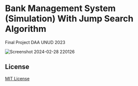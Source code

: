 # Bank Management System (Simulation) With Jump Search Algorithm

Final Project DAA UNUD 2023

![Screenshot 2024-02-28 220126](https://github.com/mdprana/WhatsApp-OTP-Spammer/assets/95018619/3a6300ef-3719-4741-8f6e-7bd04c74f8b7)

## License

[MIT License](LICENSE.md)
